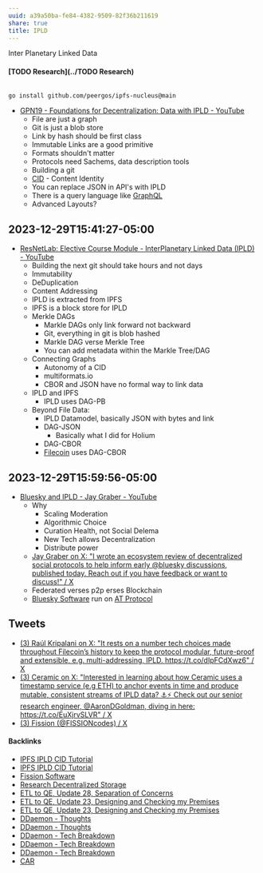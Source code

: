 ```yaml
---
uuid: a39a50ba-fe84-4382-9509-82f36b211619
share: true
title: IPLD
---
```

Inter Planetary Linked Data

#### [TODO Research](../TODO Research)

``` bash

go install github.com/peergos/ipfs-nucleus@main

```

* [GPN19 - Foundations for Decentralization: Data with IPLD - YouTube](https://www.youtube.com/watch?v=totVQXYS1N8)
	* File are just a graph
	* Git is just a blob store
	* Link by hash should be first class
	* Immutable Links are a good primitive
	* Formats shouldn't matter
	* Protocols need Sachems, data description tools
	* Building a git
	* [CID](../87e4fb9d-e5a8-4657-a7ba-f0962d1d075a) - Content Identity
	* You can replace JSON in API's with IPLD
	* There is a query language like [GraphQL](../17962dab-f88d-4746-b8d7-74dcb179d791)
	* Advanced Layouts?

## 2023-12-29T15:41:27-05:00

* [ResNetLab: Elective Course Module - InterPlanetary Linked Data (IPLD) - YouTube](https://www.youtube.com/watch?v=Sgf6j_mCdjI)
	* Building the next git should take hours and not days
	* Immutability
	* DeDuplication
	* Content Addressing
	* IPLD is extracted from IPFS
	* IPFS is a block store for IPLD
	* Merkle DAGs
		* Markle DAGs only link forward not backward
		* Git, everything in git is blob hashed
		* Markle DAG verse Merkle Tree
		* You can add metadata within the Markle Tree/DAG
	* Connecting Graphs
		* Autonomy of a CID
		* multiformats.io
		* CBOR and JSON have no formal way to link data
	* IPLD and IPFS
		* IPLD uses DAG-PB
	* Beyond File Data:
		* IPLD Datamodel, basically JSON with bytes and link
		* DAG-JSON
			* Basically what I did for Holium
		* DAG-CBOR
		* [Filecoin](../9249d3c4-3d1c-4621-95a5-4d5c3e8cf8b5) uses DAG-CBOR

## 2023-12-29T15:59:56-05:00

* [Bluesky and IPLD - Jay Graber - YouTube](https://www.youtube.com/watch?v=jGbBZbl-V8Y)
	* Why
		* Scaling Moderation
		* Algorithmic Choice
		* Curation Health, not Social Delema
		* New Tech allows Decentralization
		* Distribute power
	* [Jay Graber on X: "I wrote an ecosystem review of decentralized social protocols to help inform early @bluesky discussions, published today. Reach out if you have feedback or want to discuss!" / X](https://twitter.com/arcalinea/status/1352316972654944257)
	* Federated verses p2p erses Blockchain
	* [Bluesky Software](../64f66322-df98-4288-9bef-455da3c3610d) run on [AT Protocol](../7c1239fe-72e5-4d27-8f07-02a16c507c6b)

## Tweets

* [(3) Raúl Kripalani on X: "It rests on a number tech choices made throughout Filecoin’s history to keep the protocol modular, future-proof and extensible, e.g. multi-addressing, IPLD. https://t.co/dIpFCdXwz6" / X](https://twitter.com/raulvk/status/1633839400256942080)
* [(3) Ceramic on X: "Interested in learning about how Ceramic uses a timestamp service (e.g ETH) to anchor events in time and produce mutable, consistent streams of IPLD data? ⚓️⚡️ Check out our senior research engineer, @AaronDGoldman, diving in here: https://t.co/EuXjrvSLVR" / X](https://twitter.com/ceramicnetwork/status/1651315760663281664)
* [(3) Fission (@FISSIONcodes) / X](https://twitter.com/FISSIONcodes)

#### Backlinks

* [IPFS IPLD CID Tutorial](/100d6889-e83d-4967-bec2-7e9424d8cd24)
* [IPFS IPLD CID Tutorial](/100d6889-e83d-4967-bec2-7e9424d8cd24)
* [Fission Software](/a39c1acd-86f7-4d11-8490-525428679774)
* [Research Decentralized Storage](/4eeba131-6a6e-4d85-9acc-38cf68f7c9d7)
* [ETL to QE, Update 28, Separation of Concerns](/1c28c038-689a-4083-a472-3bdab8489c4f)
* [ETL to QE, Update 23, Designing and Checking my Premises](/2bd9365f-daba-418c-bbe8-3aed2804909d)
* [ETL to QE, Update 23, Designing and Checking my Premises](/2bd9365f-daba-418c-bbe8-3aed2804909d)
* [DDaemon - Thoughts](/edc2124b-c88b-4aaf-8d15-4dfb8ca8397b)
* [DDaemon - Thoughts](/edc2124b-c88b-4aaf-8d15-4dfb8ca8397b)
* [DDaemon - Tech Breakdown](/457c6a22-361f-4b4b-9867-809c7c6d0316)
* [DDaemon - Tech Breakdown](/457c6a22-361f-4b4b-9867-809c7c6d0316)
* [DDaemon - Tech Breakdown](/457c6a22-361f-4b4b-9867-809c7c6d0316)
* [CAR](/1cf53dcd-8555-48ce-8782-bba0d34c1f2a)